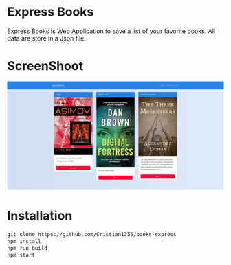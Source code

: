 # Express Books

Express Books is Web Application to save a list of your favorite books. All data are store in a Json file.

# ScreenShoot

![Express Books](docs/screenshot.png)

# Installation

```shell
git clone https://github.com/Cristian1355/books-express
npm install
npm run build
npm start
